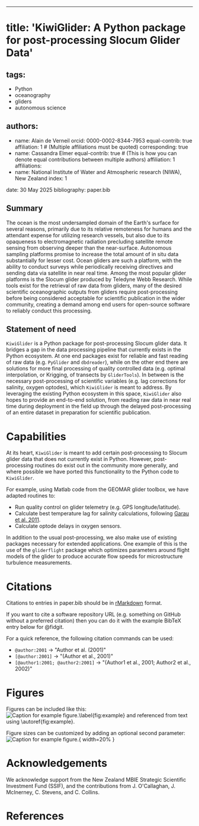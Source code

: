 
---
# title: 'KiwiGlider: A Python package for post-processing Slocum Glider Data'

## tags:
  - Python
  - oceanography
  - gliders
  - autonomous science

## authors:
  - name: Alain de Verneil
    orcid: 0000-0002-8344-7953
    equal-contrib: true
    affiliation: 1 # (Multiple affiliations must be quoted)
    corresponding: true
  - name: Cassandra Elmer
    equal-contrib: true # (This is how you can denote equal contributions between multiple authors)
    affiliation: 1
affiliations:
 - name: National Institute of Water and Atmospheric research (NIWA), New Zealand
   index: 1

date: 30 May 2025
bibliography: paper.bib

## Summary

The ocean is the most undersampled domain of the Earth's surface for several
reasons, primarily due to its relative remoteness for humans and the attendant
expense for utilizing research vessels, but also due to its opaqueness to
electromagnetic radiation precluding satellite remote sensing from observing
deeper than the near-surface. Autonomous sampling platforms promise to increase
the total amount of in situ data substantially for lesser cost. Ocean gliders
are such a platform, with the ability to conduct surveys while periodically
receiving directives and sending data via satellite in near real time. Among
the most popular glider platforms is the Slocum glider produced by Teledyne
Webb Research. While tools exist for the retrieval of raw data from gliders,
many of the desired scientific oceanographic outputs from gliders require
post-processing before being considered acceptable for scientific publication
in the wider community, creating a demand among end users for open-source
software to reliably conduct this processing.

## Statement of need

`KiwiGlider` is a Python package for post-processing Slocum glider data. It
bridges a gap in the data processing pipeline that currently exists in the
Python ecosystem. At one end packages exist for reliable and fast
reading of raw data (e.g. `PyGlider` and `dbdreader`), while on the other end
there are solutions for more final processing of quality controlled data (e.g.
optimal interpolation, or Krigging, of transects by `GliderTools`). In between
is the necessary post-processing of scientific variables (e.g. lag corrections
for salinity, oxygen optodes), which `KiwiGlider` is meant to address. By
leveraging the existing Python ecosystem in this space, `KiwiGlider` also hopes
to provide an end-to-end solution, from reading raw data in near real time
during deployment in the field up through the delayed post-processing of an
entire dataset in preparation for scientific publication.

# Capabilities

At its heart, `KiwiGlider` is meant to add certain post-processing to Slocum
glider data that does not currently exist in Python. However, post-processing
routines do exist out in the community more generally, and where possible we
have ported this functionality to the Python code to `KiwiGlider`.

For example, using Matlab code from the GEOMAR glider toolbox, we have adapted
routines to:
  - Run quality control on glider telemetry (e.g. GPS longitude/latitude).
  - Calculate best temperature lag for salinity calculations, following
    [Garau et al. 2011](https://doi.org/10.1175/JTECH-D-10-05030.1).
  - Calculate optode delays in oxygen sensors.

In addition to the usual post-processing, we also make use of existing packages
necessary for extended applications. One example of this is the use of the
`gliderflight` package which optimizes parameters around flight models of the
glider to produce accurate flow speeds for microstructure turbulence
measurements.

# Citations

Citations to entries in paper.bib should be in
[rMarkdown](http://rmarkdown.rstudio.com/authoring_bibliographies_and_citations.html)
format.

If you want to cite a software repository URL (e.g. something on GitHub without a preferred
citation) then you can do it with the example BibTeX entry below for @fidgit.

For a quick reference, the following citation commands can be used:
- `@author:2001`  ->  "Author et al. (2001)"
- `[@author:2001]` -> "(Author et al., 2001)"
- `[@author1:2001; @author2:2001]` -> "(Author1 et al., 2001; Author2 et al., 2002)"

# Figures

Figures can be included like this:
![Caption for example figure.\label{fig:example}](figure.png)
and referenced from text using \autoref{fig:example}.

Figure sizes can be customized by adding an optional second parameter:
![Caption for example figure.](figure.png){ width=20% }

# Acknowledgements

We acknowledge support from the New Zealand MBIE Strategic Scientific Investment
Fund (SSIF), and the contributions from J. O'Callaghan, J. McInerney,
C. Stevens, and C. Collins.

# References
